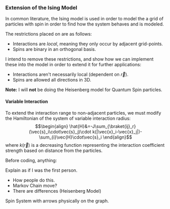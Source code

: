 


### Extension of the Ising Model
In common literature, the Ising model is used in order to model the a grid of particles with spin in order to find how the system behaves and is modeled.

The restrictions placed on are as follows:
 - Interactions are *local*, meaning they only occur by adjacent grid-points.
 - Spins are binary in an orthogonal basis.

I intend to remove these restrictions, and show how we can implement these into the model in order to extend it for further applications:
 - Interactions aren't necessarily local (dependent on $\vec{r}$).
 - Spins are allowed all directions in 3D.

**Note:** I will **not** be doing the Heisenberg model for Quantum Spin particles.

#### Variable Interaction
To extend the interaction range to non-adjacent particles, we must modify the Hamiltonian of the system of variable interaction radius:
$$\begin{align}
\hat{H}&=-J\sum_{\braket{ij}_r}(\vec{s}_i\cdot\vec{s}_j)\cdot k(|\vec{x}_i-\vec{x}_j|)-\sum_{i}\vec{H}\cdot\vec{s}_i
\end{align}$$
where $k(\vec{r})$ is a decreasing function representing the interaction coefficient strength based on distance from the particles.





Before coding, anything:

Explain as if I was the first person.
 - How people do this.
 - Markov Chain move?
 - There are differences (Heisenberg Model)






Spin System with arrows physically on the graph.




